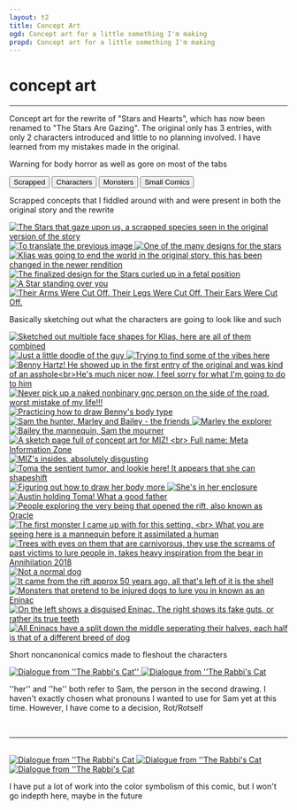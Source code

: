 ```yaml
---
layout: t2
title: Concept Art
ogd: Concept art for a little something I'm making
propd: Concept art for a little something I'm making
---
```


# concept art

---

Concept art for the rewrite of "Stars and Hearts", which has now been renamed to "The Stars Are Gazing". The original only has 3 entries, with only 2 characters introduced and little to no planning involved. I have learned from my mistakes made in the original.

Warning for body horror as well as gore on most of the tabs

<div class="tab">
        <button class="tablinks" onclick="openCity(event, 'scr')" id="defaultOpen">
        Scrapped
       </button>
        <button class="tablinks" onclick="openCity(event, 'cha')" id="defaultOpen">
        Characters
       </button>    
        <button class="tablinks" onclick="openCity(event, 'mon')" id="defaultOpen">
        Monsters
       </button>  
        <button class="tablinks" onclick="openCity(event, 'sco')" id="defaultOpen">
        Small Comics
       </button>  
</div>
                <div id="scr" class="tabcontent">
    <div class="gallery">
        <p>Scrapped concepts that I fiddled around with and were present in both the original story and the rewrite</p>
        <a href="/_con/1starry.webp" data-caption="The Stars that gaze upon us, a scrapped species seen in the original version of the story">
            <img class="thumb" src="/_con/th/1starry.webp" alt="The Stars that gaze upon us, a scrapped species seen in the original version of the story">
        </a>
        <a href="/_con/1translator.webp" data-caption="To translate the previous image">
            <img class="thumb" src="/_con/th/1translator.webp" alt="To translate the previous image">
        </a>
        <a href="/_con/1star_angel.webp" data-caption="One of the many designs for the stars">
            <img class="thumb" src="/_con/th/1star_angel.webp" alt="One of the many designs for the stars">
        </a>
        <a href="/_con/1world_ender.webp" data-caption="Klias was going to end the world in the original story, this has been changed in the newer rendition">
            <img class="thumb" src="/_con/th/1world_ender.webp" alt="Klias was going to end the world in the original story, this has been changed in the newer rendition">
        </a>
        <a href="/_con/1fetal.webp" data-caption="The finalized design for the Stars curled up in a fetal position">
            <img class="thumb" src="/_con/th/1fetal.webp" alt="The finalized design for the Stars curled up in a fetal position">
        </a>
        <a href="/_con/1stander.webp" data-caption="A Star standing over you">
            <img class="thumb" src="/_con/th/1stander.webp" alt="A Star standing over you">
        </a>
        <a href="/_con/1gone.webp" data-caption=" Their Arms Were Cut Off. Their Legs Were Cut Off. Their Ears Were Cut Off. ">
            <img class="thumb" src="/_con/th/1gone.webp" alt=" Their Arms Were Cut Off. Their Legs Were Cut Off. Their Ears Were Cut Off. ">
        </a>
        </div>
</div>
                <div id="cha" class="tabcontent">
<div class="gallery">
    <p>Basically sketching out what the characters are going to look like and such</p>
        <a href="/_con/2klias_face.webp" data-caption="Sketched out multiple face shapes for Klias, here are all of them combined">
            <img class="thumb" src="/_con/th/2klias_face.webp" alt="Sketched out multiple face shapes for Klias, here are all of them combined">
        </a>
        <a href="/_con/2bored.webp" data-caption="Just a little doodle of the guy">
            <img class="thumb" src="/_con/th/2bored.webp" alt="Just a little doodle of the guy">
        </a>
        <a href="/_con/2godless.webp" data-caption="Trying to find some of the vibes here">
            <img class="thumb" src="/_con/th/2godless.webp" alt="Trying to find some of the vibes here">
        </a>
        <a href="/_con/2benny.webp" data-caption="Benny Hartz! He showed up in the first entry of the original and was kind of an asshole<br>He's much nicer now, I feel sorry for what I'm going to do to him">
            <img class="thumb" src="/_con/th/2benny.webp" alt="Benny Hartz! He showed up in the first entry of the original and was kind of an asshole<br>He's much nicer now, I feel sorry for what I'm going to do to him">
        </a>
        <a href="/_con/2drive.webp" data-caption="Never pick up a naked nonbinary gnc person on the side of the road, worst mistake of my life!!! ">
            <img class="thumb" src="/_con/th/2drive.webp" alt="Never pick up a naked nonbinary gnc person on the side of the road, worst mistake of my life!!! ">
        </a>
        <a href="/_con/2benatomyprac.webp" data-caption="Practicing how to draw Benny's body type">
            <img class="thumb" src="/_con/th/2benatomyprac.webp" alt="Practicing how to draw Benny's body type">
        </a>
        <a href="/_con/2bg_prac.webp" data-caption="Sam the hunter, Marley and Bailey - the friends">
            <img class="thumb" src="/_con/th/2bg_prac.webp" alt="Sam the hunter, Marley and Bailey - the friends">
        </a>
        <a href="/_con/2entertherift.webp" data-caption="Marley the explorer">
            <img class="thumb" src="/_con/th/2entertherift.webp" alt="Marley the explorer">
        </a>
        <a href="/_con/2missing.webp" data-caption="Bailey the mannequin, Sam the mourner">
            <img class="thumb" src="/_con/th/2missing.webp" alt="Bailey the mannequin, Sam the mourner">
        </a>
        <a href="/_con/2miz_sketch.webp" data-caption="A sketch page full of concept art for MIZ! Full name: Meta Information Zone">
            <img class="thumb" src="/_con/th/2miz_sketch.webp" alt="A sketch page full of concept art for MIZ! <br> Full name: Meta Information Zone">
        </a>
        <a href="/_con/2mizbrain.webp" data-caption="MIZ's insides, absolutely disgusting">
            <img class="thumb" src="/_con/th/2mizbrain.webp" alt="MIZ's insides, absolutely disgusting">
        </a>
        <a href="/_con/2tomabod.webp" data-caption="Toma the sentient tumor, and lookie here! It appears that she can shapeshift">
            <img class="thumb" src="/_con/th/2tomabod.webp" alt="Toma the sentient tumor, and lookie here! It appears that she can shapeshift">
        </a>
        <a href="/_con/2tomabodagain.webp" data-caption="Figuring out how to draw her body more">
            <img class="thumb" src="/_con/th/2tomabodagain.webp" alt="Figuring out how to draw her body more">
        </a>
        <a href="/_con/2terrarium.webp" data-caption="She's in her enclosure">
            <img class="thumb" src="/_con/th/2terrarium.webp" alt="She's in her enclosure">
        </a>
        <a href="/_con/2austin.webp" data-caption="Austin holding Toma! What a good father">
            <img class="thumb" src="/_con/th/2austin.webp" alt="Austin holding Toma! What a good father">
        </a>
        <a href="/_con/2oracle.webp" data-caption="People exploring the very being that opened the rift, also known as Oracle">
            <img class="thumb" src="/_con/th/2oracle.webp" alt="People exploring the very being that opened the rift, also known as Oracle">
        </a>
    </div>
</div>
                <div id="mon" class="tabcontent">
<div class="gallery">
        <a href="/_con/3mannequin.webp" data-caption="The first monster I came up with for this setting. <br> What you are seeing here is a mannequin before it assimilated a human">
            <img class="thumb" src="/_con/th/3mannequin.webp" alt="The first monster I came up with for this setting. <br> What you are seeing here is a mannequin before it assimilated a human">
        </a>
        <a href="/_con/3treecker.webp" data-caption="Trees with eyes on them that are carnivorous, they use the screams of past victims to lure people in, takes heavy inspiration from the bear in Annihilation 2018">
            <img class="thumb" src="/_con/th/3treecker.webp" alt="Trees with eyes on them that are carnivorous, they use the screams of past victims to lure people in, takes heavy inspiration from the bear in Annihilation 2018">
        </a>
        <a href="/_con/3dog.webp" data-caption="Not a normal dog">
            <img class="thumb" src="/_con/th/3dog.webp" alt="Not a normal dog">
        </a>
        <a href="/_con/3theshell.webp" data-caption="It came from the rift approx 50 years ago, all that's left of it is the shell">
            <img class="thumb" src="/_con/th/3theshell.webp" alt="It came from the rift approx 50 years ago, all that's left of it is the shell
">
        </a>
        <a href="/_con/3doglore_1.webp" data-caption="Monsters that pretend to be injured dogs to lure you in known as an Eninac">
            <img class="thumb" src="/_con/th/3doglore_1.webp" alt="Monsters that pretend to be injured dogs to lure you in known as an Eninac">
        </a>
        <a href="/_con/3doglore_2.webp" data-caption="On the left shows a disguised Eninac. The right shows its fake guts, or rather its true teeth">
            <img class="thumb" src="/_con/th/3doglore_2.webp" alt="On the left shows a disguised Eninac. The right shows its fake guts, or rather its true teeth">
        </a>
        <a href="/_con/3doglore_3.webp" data-caption="All Eninacs have a split down the middle seperating their halves, each half is that of a different breed of dog">
            <img class="thumb" src="/_con/th/3doglore_3.webp" alt="All Eninacs have a split down the middle seperating their halves, each half is that of a different breed of dog">
        </a>
    </div>
</div>
                <div id="sco" class="tabcontent">
    <p>Short noncanonical comics made to fleshout the characters</p>
    <div class="gallery">
        <a href="/_con/4_spokenword_1.webp" data-caption="Dialogue from ''The Rabbi's Cat''">
            <img class="thumb" src="/_con/th/4_spokenword_1.webp" alt="Dialogue from ''The Rabbi's Cat''">
        </a>
        <a href="/_con/4_spokenword_2.webp" data-caption="Dialogue from ''The Rabbi's Cat">
            <img class="thumb" src="/_con/th/4_spokenword_2.webp" alt="Dialogue from ''The Rabbi's Cat">
        </a>
    </div>
        <p>''her'' and ''he'' both refer to Sam, the person in the second drawing. I haven't exactly chosen what pronouns I wanted to use for Sam yet at this time. However, I have come to a decision, Rot/Rotself</p>
        <br><hr><br>
        <div class="gallery">
        <a href="/_con/4_oneday_1.webp" data-caption="Dialogue from ''The Rabbi's Cat">
            <img class="thumb" src="/_con/th/4_oneday_1.webp" alt="Dialogue from ''The Rabbi's Cat">
        </a>
        <a href="/_con/4_oneday_2.webp" data-caption="Dialogue from ''The Rabbi's Cat">
            <img class="thumb" src="/_con/th/4_oneday_2.webp" alt="Dialogue from ''The Rabbi's Cat">
        </a>
        <a href="/_con/4_oneday_3.webp" data-caption="Dialogue from ''The Rabbi's Cat">
            <img class="thumb" src="/_con/th/4_oneday_3.webp" alt="Dialogue from ''The Rabbi's Cat">
        </a>
        <p>I have put a lot of work into the color symbolism of this comic, but I won't go indepth here, maybe in the future</p>
    </div>
</div>
